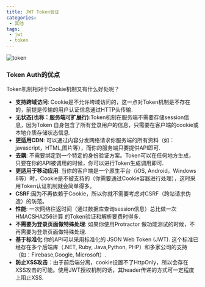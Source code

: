 ```yaml
---
title: JWT Token验证
categories:
 - 其他
tags:
 - jwt
 - token
---
```


![token](https://static.zgjian.cc/markdown/8bd0945da42ab45179ed84f4974f9bd3.jpg)
### Token Auth的优点
Token机制相对于Cookie机制又有什么好处呢？
- **支持跨域访问**: Cookie是不允许垮域访问的，这一点对Token机制是不存在的，前提是传输的用户认证信息通过HTTP头传输.
- **无状态(也称：服务端可扩展行)**:Token机制在服务端不需要存储session信息，因为Token 自身包含了所有登录用户的信息，只需要在客户端的cookie或本地介质存储状态信息.
- **更适用CDN**: 可以通过内容分发网络请求你服务端的所有资料（如：javascript，HTML,图片等），而你的服务端只要提供API即可.
- **去耦**: 不需要绑定到一个特定的身份验证方案。Token可以在任何地方生成，只要在你的API被调用的时候，你可以进行Token生成调用即可.
- **更适用于移动应用**: 当你的客户端是一个原生平台（iOS, Android，Windows 8等）时，Cookie是不被支持的（你需要通过Cookie容器进行处理），这时采用Token认证机制就会简单得多。
- **CSRF**:因为不再依赖于Cookie，所以你就不需要考虑对CSRF（跨站请求伪造）的防范。
- **性能**: 一次网络往返时间（通过数据库查询session信息）总比做一次HMACSHA256计算 的Token验证和解析要费时得多.
- **不需要为登录页面做特殊处理**: 如果你使用Protractor 做功能测试的时候，不再需要为登录页面做特殊处理.
- **基于标准化**:你的API可以采用标准化的 JSON Web Token (JWT). 这个标准已经存在多个后端库（.NET, Ruby, Java,Python, PHP）和多家公司的支持（如：Firebase,Google, Microsoft）.
- **防止XSS攻击**：由于前后端分离，cookie设置不了HttpOnly，所以会存在XSS攻击的可能。使用JWT授权机制的话，其header传递的方式可一定程度上阻止XSS.
### 
